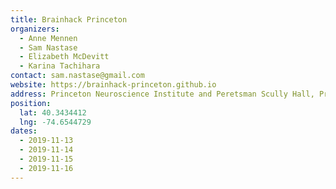 ```yaml
---
title: Brainhack Princeton
organizers:
  - Anne Mennen
  - Sam Nastase
  - Elizabeth McDevitt
  - Karina Tachihara
contact: sam.nastase@gmail.com
website: https://brainhack-princeton.github.io
address: Princeton Neuroscience Institute and Peretsman Scully Hall, Princeton University, Princeton, NJ, USA
position:
  lat: 40.3434412
  lng: -74.6544729
dates:
  - 2019-11-13
  - 2019-11-14
  - 2019-11-15
  - 2019-11-16
---
```

